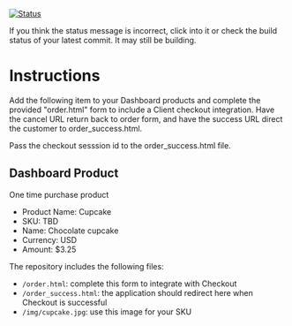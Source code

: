 [![Status](https://img.shields.io/badge/status-SUBMITTABLE%20COMMIT:%20c50cd5400c60d4dbe13474a5989e5f435ea56491-brightgreen.svg)](https://github.com/andremcb/bakery_scaffold_AApE3fQi8zR0pcdo/commit/c50cd5400c60d4dbe13474a5989e5f435ea56491)



































































































If you think the status message is incorrect, click into it or check the build status of your latest commit. It may still be building.

# Instructions 

Add the following item to your Dashboard products and complete the provided "order.html" form to include a Client checkout integration. Have the cancel URL return back to order form, and have the success URL direct the customer to order_success.html. 

Pass the checkout sesssion id to the order_success.html file.

## Dashboard Product
One time purchase product
* Product Name: Cupcake
* SKU: TBD
* Name: Chocolate cupcake
* Currency: USD
* Amount: $3.25

The repository includes the following files:
* `/order.html`: complete this form to integrate with Checkout
* `/order_success.html`: the application should redirect here when Checkout is successful
* `/img/cupcake.jpg`: use this image for your SKU
